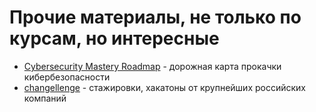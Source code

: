 # Прочие материалы, не только по курсам, но интересные
- [Cybersecurity Mastery Roadmap](https://github.com/Hamed233/Cybersecurity-Mastery-Roadmap) - дорожная карта прокачки кибербезопасности
- [changellenge](https://changellenge.com/) - стажировки, хакатоны от крупнейших российских компаний